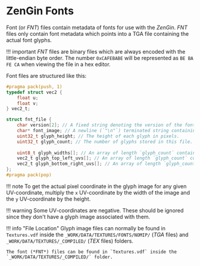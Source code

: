 # ZenGin Fonts

Font (or *FNT*) files contain metadata of fonts for use with the *ZenGin*. *FNT* files only contain font metadata which
points into a TGA file containing the actual font glyphs.

!!! important
    *FNT* files are binary files which are always encoded with the little-endian byte order. The number `0xCAFEBABE`
    will be represented as `BE BA FE CA` when viewing the file in a hex editor.

Font files are structured like this:

```c title="Font file structure"
#pragma pack(push, 1)
typedef struct vec2 {
    float u;
    float v;
} vec2_t;

struct fnt_file {
    char version[2]; // A fixed string denoting the version of the font file. It's always `"1\n"`
    char* font_image; // A newline (`"\n"`) terminated string containing the name of the font image file.
    uint32_t glyph_height; // The height of each glyph in pixels.
    uint32_t glyph_count; // The number of glyphs stored in this file.
    
    uint8_t glyph_widths[]; // An array of length `glyph_count` containing the width of each glyph.
    vec2_t glyph_top_left_uvs[]; // An array of length `glyph_count` containing the top left UV-coordinate of each glyph.
    vec2_t glyph_bottom_right_uvs[]; // An array of length `glyph_count` containing the bottom right UV-coordinate of each glyph.
};
#pragma pack(pop)
```

!!! note
    To get the actual pixel coordinate in the glyph image for any given UV-coordinate, multiply the `x` UV-coordinate
    by the width of the image and the `y` UV-coordinate by the height.

!!! warning
    Some UV-coordinates are negative. These should be ignored since they don't have a glyph image associated with them.

!!! info "File Location"
    Glyph image files can normally be found in `Textures.vdf` inside the `_WORK/DATA/TEXTURES/FONTS/NOMIP/`
    (*TGA* files) and `_WORK/DATA/TEXTURES/_COMPILED/` (*TEX* files) folders.

    The font (*FNT*) files can be found in `Textures.vdf` inside the `_WORK/DATA/TEXTURES/_COMPILED/` folder.
